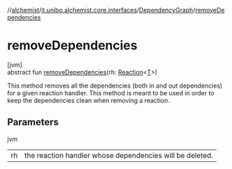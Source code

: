 //[alchemist](../../../index.md)/[it.unibo.alchemist.core.interfaces](../index.md)/[DependencyGraph](index.md)/[removeDependencies](remove-dependencies.md)

# removeDependencies

[jvm]\
abstract fun [removeDependencies](remove-dependencies.md)(rh: [Reaction](../../it.unibo.alchemist.model.interfaces/-reaction/index.md)<[T](../../it.unibo.alchemist.model.interfaces/-node/index.md)>)

This method removes all the dependencies (both in and out dependencies) for a given reaction handler. This method is meant to be used in order to keep the dependencies clean when removing a reaction.

## Parameters

jvm

| | |
|---|---|
| rh | the reaction handler whose dependencies will be deleted. |
